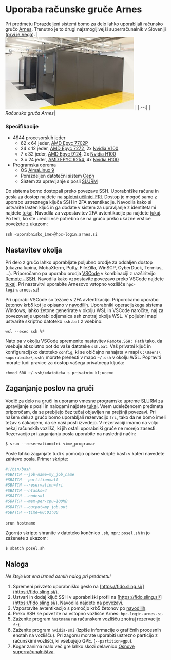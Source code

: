 # Uporaba računske gruče Arnes

Pri predmetu Porazdeljeni sistemi bomo za delo lahko uporabljali računsko gručo [Arnes](https://www.sling.si/arnesova-racunska-gruca/). Trenutno je to drugi najzmogljivejši superračunalnik v Sloveniji ([prvi je Vega](https://si-vegadocs.vega.izum.si/specifikacije/)).
| ![space-1.jpg](slike/arnes.jpg) | 
|:--:| 
| *Računska gruča Arnes*|

### Specifikacije
- 4944 procesorskih jeder
  - 62 x 64 jeder, [AMD Epyc 7702P](https://www.amd.com/en/products/cpu/amd-epyc-7702p)
  - 24 x 12 jeder, [AMD Epyc 7272](https://www.amd.com/en/products/cpu/amd-epyc-7272), 2x [Nvidia V100](https://www.nvidia.com/en-us/data-center/v100/)
  - 7 x 32 jeder, [AMD Epyc 9124](https://www.amd.com/en/products/processors/server/epyc/4th-generation-9004-and-8004-series/amd-epyc-9124.html), 2x [Nvidia H100](https://www.nvidia.com/en-us/data-center/h100/)
  - 3 x 24 jeder, [AMD EPYC 9254](https://www.amd.com/en/products/processors/server/epyc/4th-generation-9004-and-8004-series/amd-epyc-9254.html), 4x [Nvidia H100](https://www.nvidia.com/en-us/data-center/h100/)
- Programska oprema
  - OS [AlmaLinux 9](https://almalinux.org/)
  - Porazdeljen datotečni sistem [Ceph](https://ceph.io/en/)
  - Sistem za upravljanje s posli [SLURM](https://slurm.schedmd.com/)

Do sistema bomo dostopali preko povezave SSH. Uporabniške račune in gesla za dostop najdete na [spletni učilnici FRI](https://ucilnica.fri.uni-lj.si/mod/assign/view.php?id=37145). Dostop je mogoč samo z uporabo ustreznega ključa SSH in 2FA avtentikacije. Navodila kako si ustvarite lasten ključ in ga dodate v sistem za upravljanje z identitetami najdete [tukaj](https://doc.sling.si/workshops/supercomputing-essentials/02-slurm/06-ssh-key/). Navodila za vzpostavitev 2FA avtentikacije pa najdete [tukaj](https://www.sling.si/dvostopenjska-avtentikacija-za-dostop-do-arnesove-racunske-gruce/).  Po tem, ko ste uredili vse potrebno se na gručo preko ukazne vrstice povežete z ukazom:

```ssh <uporabnisko_ime>@hpc-login.arnes.si```

## Nastavitev okolja

Pri delo z gručo lahko uporabljate poljubno orodje za oddaljen dostop (ukazna lupina, MobaXterm, Putty, FileZilla, WinSCP, CyberDuck, Termius, ...). Priporočamo pa uporabo orodja [VSCode](https://code.visualstudio.com/) v kombinaciji z razširitvijo [Remote - SSH](https://code.visualstudio.com/docs/remote/ssh). Navodila kako vzpostavite povezavo preko VSCode najdete [tukaj](https://doc.sling.si/navodila/vscode/). Pri nastavitvi uporabite Arnesovo vstopno vozlišče `hpc-login.arnes.si`! 

Pri uporabi VSCode so težave s 2FA avtentikacijo. Priporočamo uporabo žetonov krb5 kot je opisano v [navodilih](https://www.sling.si/dvostopenjska-avtentikacija-za-dostop-do-arnesove-racunske-gruce/). Uporabniki operacijskega sistema Windows, lahko žetone generirate v okolju WSL in VSCode naročite, naj za povezovanje uporabi odjemalca ssh znotraj okolja WSL. V poljubni mapi ustvarite skriptno datoteko `ssh.bat` z vsebino:
```
wsl --exec ssh %*
``` 
Nato pa v okolju VSCode spremenite nastavitev `Remote.SSH: Path` tako, da vsebuje absolutno pot do vaše datoteke `ssh.bat`. Vaš privatni ključ in konfiguracijsko datoteko `config`, ki se običajno nahajata v mapi `C:\Users\<uporabnik>\.ssh\` morate prenesti v mapo `~/.ssh` v okolju WSL. Popraviti morate tudi pravice za dostop vašega privatnega ključa:
```
chmod 600 ~/.ssh/<datoteka s privatnim kljucem>
```

## Zaganjanje poslov na gruči

Vodič za delo na gruči in uporamo vmesne programske upreme [SLURM](https://slurm.schedmd.com/) za upravljanje s posli in nalogami najdete [tukaj](https://doc.sling.si/workshops/supercomputing-essentials/01-intro/01-course/). Vsem udeležencem predmeta priporočam, da se prebijejo čez tečaj objavljen na prejšnji povezavi. Pri našem delu z gručo bomo uporabljali rezervacijo `fri`, tako da ne bomo imeli težav s čakanjem, da se naši posli izvedejo. V rezervaciji imamo na voljo nekaj računskih vozlišč, ki jih ostali uporabniki gruče ne morejo zasesti. Rezervacijo pri zaganjanju posla uporabite na naslednji način:

```$ srun --reservation=fri <ime_programa>```

Posle lahko zaganjate tudi s pomočjo opisne skripte bash v kateri navedete zahteve posla. Primer skripte:
```Bash
#!/bin/bash
#SBATCH --job-name=my_job_name
#SBATCH --partition=all
#SBATCH --reservation=fri
#SBATCH --ntasks=4
#SBATCH --nodes=1
#SBATCH --mem-per-cpu=100MB
#SBATCH --output=my_job.out
#SBATCH --time=00:01:00

srun hostname
```
Zgornjo skripto shranite v datoteko končnico `.sh`, npr.: `posel.sh` in jo zaženete z ukazom:
```
$ sbatch posel.sh
```

## Naloga
*Ne šteje kot ena izmed osmih nalog pri predmetu!*
1. Spremeni privzeto uporabniško geslo na [https://fido.sling.si/](https://fido.sling.si/).
2. Ustvari in dodaj ključ SSH v uporabniški profil na [https://fido.sling.si/](https://fido.sling.si/). Navodila najdete na [povezavi](https://doc.sling.si/workshops/supercomputing-essentials/02-slurm/06-ssh-key/).
3. Vzpostavite avtentikacijo s pomočjo krb5 žetonov po [navodilih](https://www.sling.si/dvostopenjska-avtentikacija-za-dostop-do-arnesove-racunske-gruce/).
4. Preko SSH se povežite na vstopno vozlišče Arnes: `hpc-login.arnes.si`.
5. Zaženite program `hostname` na računskem vozlišču znotraj rezervacije `fri`.
6. Zaženite program `nvidia-smi` (izpiše informacije o grafičnih procesnih enotah na vozlišču). Pri zagonu morate uporabiti ustrezno particijo z računskimi vozlišči, ki vsebujejo GPE. (`--partition=gpu`).
7. Kogar zanima malo več gre lahko skozi delavnico [Osnove superračunalništva](https://doc.sling.si/workshops/supercomputing-essentials/01-intro/01-course/).
